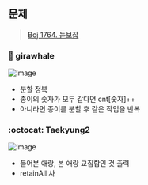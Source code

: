 ## 문제
> [Boj 1764. 듣보잡](https://www.acmicpc.net/problem/1764)


### :whale: girawhale

![image](https://user-images.githubusercontent.com/48428699/95936061-ab874780-0e0f-11eb-95d7-7ec8b1d73423.png)


- 분할 정복
- 종이의 숫자가 모두 같다면 cnt[숫자]++
- 아니라면 종이를 분할 후 같은 작업을 반복


### :octocat: Taekyung2

![image](https://user-images.githubusercontent.com/37056992/96286219-0214a180-101b-11eb-91aa-0b5415285c42.png)

- 들어본 애랑, 본 애랑 교집합인 것 출력
- retainAll 사 